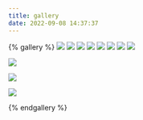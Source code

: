 ```yaml
---
title: gallery
date: 2022-09-08 14:37:37
---
```


{% gallery %}
![](index/1.jpg)
![](index/2.jpg)
![](index/3.jpg)
![](index/4.jpg)
![](index/5.jpg)
![](index/6.jpg)
![](index/7.jpg)
![](index/8.png)

![](index/9.jpg)

![](index/10.jpg)

![](index/11.jpg)

{% endgallery %}

